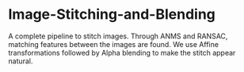 # Image-Stitching-and-Blending
A complete pipeline to stitch images. Through ANMS and RANSAC, matching features between the images are found. We use Affine transformations followed by Alpha blending to make the stitch appear natural.
